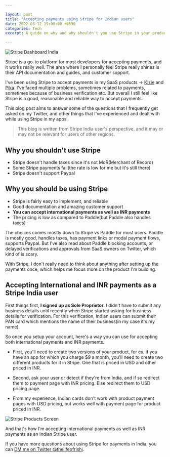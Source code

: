 ```yaml
---

layout: post
title: "Accepting payments using Stripe for Indian users"
date: 2022-08-12 19:00:00 +0530
categories: Tech
excerpt: A guide on why and why shouldn't you use Stripe in your products, and how am I accepting INR and international payments as a Stripe Indian user

---
```


![Stripe Dashboard India](/images/posts/stripe-india-dashboard.png)

Stripe is a go-to platform for most developers for accepting payments,
and it works really well. The area where I personally feel
Stripe really shines is their API documentation and guides, 
and customer support. 

I've been using Stripe to accept payments in my SaaS products →
[Kizie](https://kizie.co) and [Pika](https://pika.style). 
I've faced multiple problems, sometimes
related to payments, sometimes because of business verification etc.
But overall I still feel like Stripe is a good, reasonable
and reliable way to accept payments.

This blog post aims to answer some of the questions 
that I frequently get asked on my Twitter, 
and other things that I've experienced and dealt with 
while using Stripe in my apps.


> This blog is written from Stripe India user's perspective,
and it may or may not be relevant for users of other regions.

## Why you shouldn't use Stripe

- Stripe doesn't handle taxes since it's not MoR(Merchant of Record)
- Some Stripe payments fail(the rate is low for me but it's still there)
- Stripe doesn't support Paypal

## Why you should be using Stripe

- Stripe is fairly easy to implement, and reliable
- Good documentation and amazing customer support
- **You can accept international payments as well as INR payments**
- The pricing is low as compared to Paddle(but Paddle also handles taxes)

The choices comes mostly down to Stripe vs Paddle for most users.
Paddle is mostly good, handles taxes, 
has payment links or modal payment flows, supports Paypal.
But I've also read about Paddle blocking accounts,
or delayed verifications and approvals 
from SaaS owners on Twitter, which kind of is scary.

With Stripe, I don't really need to think about anything
after setting up the payments once, which helps me
focus more on the product I'm building.

## Accepting International and INR payments as a Stripe India user

First things first, **I signed up as Sole Proprietor**.
I didn't have to submit any business details until recently
when Stripe started asking for business details for verification. 
For this verification, Indian users can submit their PAN
card which mentions the name of their business(in my case it's my name).

So once you setup your account, 
here's a way you can use for accepting both international payments
and INR payments.

- First, you'll need to create two versions of your product,
for ex. if you have an app for which you charge $9 a month,
you'll need to create two different products for it in Stripe.
One that is priced in USD and other priced in INR.

- Second, ask your user or detect if they're from India, 
and if so redirect them to payment page with INR pricing.
Else redirect them to USD pricing page.

- From my experience, Indian cards don't work with product payment
pages with USD pricing, but works well with
payment page for product priced in INR.

![Stripe Products Screen](/images/posts/stripe-products.png)

And that's how I'm accepting international payments 
as well as INR payments as an Indian Stripe user.

If you have more questions about using Stripe for payments in India, 
you can [DM me on Twitter @thelifeofrishi](https://twitter.com/thelifeofrishi).